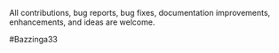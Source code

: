 All contributions, bug reports, bug fixes, documentation improvements, enhancements, and ideas are welcome.

#Bazzinga33
